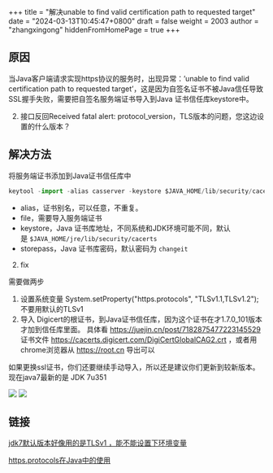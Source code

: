 +++
title = "解决unable to find valid certification path to requested target"
date = "2024-03-13T10:45:47+0800"
draft = false
weight = 2003
author = "zhangxingong"
hiddenFromHomePage = true
+++

## 原因

当Java客户端请求实现https协议的服务时，出现异常：’unable to find valid certification path to requested target’，这是因为自签名证书不被Java信任导致SSL握手失败，需要把自签名服务端证书导入到Java 证书信任库keystore中。

2. 接口反回Received fatal alert: protocol_version，TLS版本的问题，您这边设置的什么版本？

## 解决方法

将服务端证书添加到Java证书信任库中

```js
keytool -import -alias casserver -keystore $JAVA_HOME/lib/security/cacerts -file server.crt -storepass changeit -noprompt
```

+   alias，证书别名，可以任意，不重复。
+   file，需要导入服务端证书
+   keystore，Java 证书库地址，不同系统和JDK环境可能不同，默认是 `$JAVA_HOME/jre/lib/security/cacerts`
+   storepass，Java 证书库密码，默认密码为 `changeit`

2. fix

需要做两步
1. 设置系统变量 System.setProperty("https.protocols", "TLSv1.1,TLSv1.2"); 不要用默认的TLSv1
2. 导入 Digicert的根证书，到Java证书信任库，因为这个证书在才1.7.0_101版本才加到信任库里面。
具体看 https://juejin.cn/post/7182875477223145529
证书文件 https://cacerts.digicert.com/DigiCertGlobalCAG2.crt ，或者用chrome浏览器从 https://root.cn 导出可以

如果更换ssl证书，你们还要继续手动导入，所以还是建议你们更新到较新版本。现在java7最新的是 JDK 7u351

![](/img/企业微信截图_1709625773929.png)
![](/img/12097a66-55cf-4385-a4aa-286ffdbcc821.png)

## 链接

[jdk7默认版本好像用的是TLSv1 ，能不能设置下环境变量](https://stackoverflow.com/questions/54827624/java-setproperty-https-protocols-tlsv1-2-for-one-rest-call)

[https.protocols在Java中的使用](https://emacsist.github.io/2017/03/02/https.protocols%E5%9C%A8java%E4%B8%AD%E7%9A%84%E4%BD%BF%E7%94%A8/)
